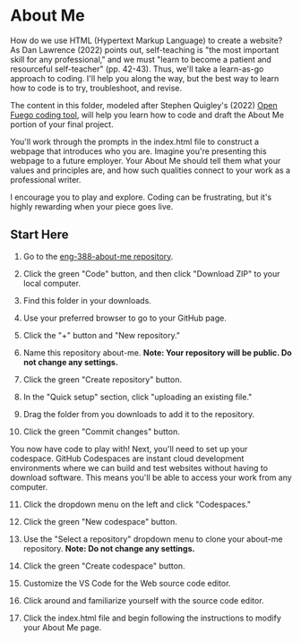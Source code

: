 # About Me

How do we use HTML (Hypertext Markup Language) to create a website? As Dan Lawrence (2022) points out, self-teaching is "the most important skill for any professional," and we must "learn to become a patient and resourceful self-teacher" (pp. 42-43). Thus, we'll take a learn-as-go approach to coding. I'll help you along the way, but the best way to learn how to code is to try, troubleshoot, and revise.

The content in this folder, modeled after Stephen Quigley's (2022) [Open Fuego coding tool](https://kairos.technorhetoric.net/26.2/disputatio/quigley/openfuego.html), will help you learn how to code and draft the About Me portion of your final project.

You'll work through the prompts in the index.html file to construct a webpage that introduces who you are. Imagine you're presenting this webpage to a future employer. Your About Me should tell them what your values and principles are, and how such qualities connect to your work as a professional writer.

I encourage you to play and explore. Coding can be frustrating, but it's highly rewarding when your piece goes live.

## Start Here

1. Go to the [eng-388-about-me repository](https://github.com/am-beardsley/eng-388-about-me.git).

2. Click the green "Code" button, and then click "Download ZIP" to your local computer.

3. Find this folder in your downloads.

4. Use your preferred browser to go to your GitHub page.

5. Click the "+" button and "New repository."

6. Name this repository about-me. **Note: Your repository will be public. Do not change any settings.**

7. Click the green "Create repository" button.

8. In the "Quick setup" section, click "uploading an existing file."

9. Drag the folder from you downloads to add it to the repository.

10. Click the green "Commit changes" button.

You now have code to play with! Next, you'll need to set up your codespace. GitHub Codespaces are instant cloud development environments where we can build and test websites without having to download software. This means you'll be able to access your work from any computer.

11. Click the dropdown menu on the left and click "Codespaces."

12. Click the green "New codespace" button.

13. Use the "Select a repository" dropdown menu to clone your about-me repository. **Note: Do not change any settings.**

14. Click the green "Create codespace" button.

15. Customize the VS Code for the Web source code editor.

16. Click around and familiarize yourself with the source code editor.

17. Click the index.html file and begin following the instructions to modify your About Me page.
